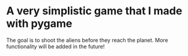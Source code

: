 # A very simplistic game that I made with pygame

The goal is to shoot the aliens before they reach the planet. More functionality will be added in the future!
